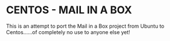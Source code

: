 CENTOS - MAIL IN A BOX
======================

This is an attempt to port the Mail in a Box project from Ubuntu to Centos......of completely no use to anyone else yet!
